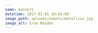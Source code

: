 ```yaml
---
name: konzert
datetime: 2017-01-01 10:43:00
image_path: uploads/events/metallica.jpg
image_alt: Iron Maiden
---
```

